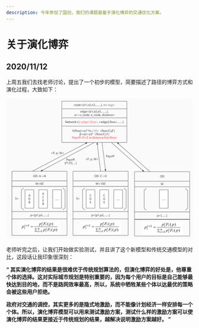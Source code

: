 ```yaml
---
description: 今年参加了国创，我们的课题是基于演化博弈的交通优化方案。
---
```


# 关于演化博弈

## 2020/11/12

上周五我们去找老师讨论，提出了一个初步的模型，简要描述了路径的博弈方式和演化过程，大致如下：

![](../images/演化博弈模型.jpg)

老师听完之后，让我们开始做实验测试，并且讲了这个新模型和传统交通模型的对比，这段话让我印象很深刻：

**“ 其实演化博弈的结果是很难优于传统规划算法的，但演化博弈的好处是，他尊重个体的选择。这对实际城市规划是特别重要的，因为每个用户的目标是自己能够最快达到目的地，而不是路网效率最高，所以，系统中牺牲某些个体以达最优的策略会被这些用户拒绝。**

**政府对交通的调控，其实更多的是隐式地激励，而不能像计划经济一样安排每一个个体。所以，演化博弈模型可以用来测试激励方案，测试什么样的激励方案可以使演化博弈的结果更接近于传统规划的结果，越解决说明激励方案越好。 ”**
